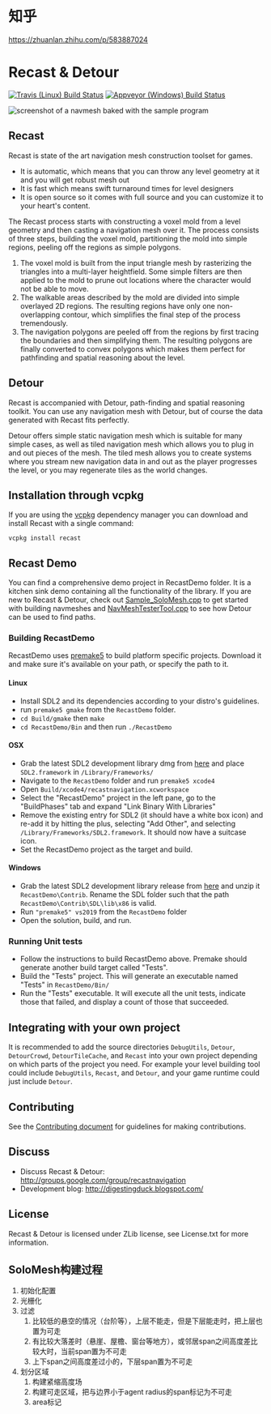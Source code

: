 # 知乎
https://zhuanlan.zhihu.com/p/583887024

Recast & Detour
===============

[![Travis (Linux) Build Status](https://travis-ci.org/recastnavigation/recastnavigation.svg?branch=master)](https://travis-ci.org/recastnavigation/recastnavigation)
[![Appveyor (Windows) Build  Status](https://ci.appveyor.com/api/projects/status/20w84u25b3f8h179/branch/master?svg=true)](https://ci.appveyor.com/project/recastnavigation/recastnavigation/branch/master)

![screenshot of a navmesh baked with the sample program](/RecastDemo/screenshot.png?raw=true)

## Recast

Recast is state of the art navigation mesh construction toolset for games.

* It is automatic, which means that you can throw any level geometry at it and you will get robust mesh out
* It is fast which means swift turnaround times for level designers
* It is open source so it comes with full source and you can customize it to your heart's content. 

The Recast process starts with constructing a voxel mold from a level geometry 
and then casting a navigation mesh over it. The process consists of three steps, 
building the voxel mold, partitioning the mold into simple regions, peeling off 
the regions as simple polygons.

1. The voxel mold is built from the input triangle mesh by rasterizing the triangles into a multi-layer heightfield. Some simple filters are  then applied to the mold to prune out locations where the character would not be able to move.
2. The walkable areas described by the mold are divided into simple overlayed 2D regions. The resulting regions have only one non-overlapping contour, which simplifies the final step of the process tremendously.
3. The navigation polygons are peeled off from the regions by first tracing the boundaries and then simplifying them. The resulting polygons are finally converted to convex polygons which makes them perfect for pathfinding and spatial reasoning about the level. 


## Detour

Recast is accompanied with Detour, path-finding and spatial reasoning toolkit. You can use any navigation mesh with Detour, but of course the data generated with Recast fits perfectly.

Detour offers simple static navigation mesh which is suitable for many simple cases, as well as tiled navigation mesh which allows you to plug in and out pieces of the mesh. The tiled mesh allows you to create systems where you stream new navigation data in and out as the player progresses the level, or you may regenerate tiles as the world changes. 

## Installation through vcpkg

If you are using the [vcpkg](https://github.com/Microsoft/vcpkg/) dependency manager you can download and install Recast with a single command:
```
vcpkg install recast
```

## Recast Demo

You can find a comprehensive demo project in RecastDemo folder. It is a kitchen sink demo containing all the functionality of the library. If you are new to Recast & Detour, check out [Sample_SoloMesh.cpp](/RecastDemo/Source/Sample_SoloMesh.cpp) to get started with building navmeshes and [NavMeshTesterTool.cpp](/RecastDemo/Source/NavMeshTesterTool.cpp) to see how Detour can be used to find paths.

### Building RecastDemo

RecastDemo uses [premake5](http://premake.github.io/) to build platform specific projects. Download it and make sure it's available on your path, or specify the path to it.

#### Linux

- Install SDL2 and its dependencies according to your distro's guidelines.
- run `premake5 gmake` from the `RecastDemo` folder.
- `cd Build/gmake` then `make`
- `cd RecastDemo/Bin` and then run `./RecastDemo`

#### OSX

- Grab the latest SDL2 development library dmg from [here](https://www.libsdl.org/download-2.0.php) and place `SDL2.framework` in `/Library/Frameworks/`
- Navigate to the `RecastDemo` folder and run `premake5 xcode4`
- Open `Build/xcode4/recastnavigation.xcworkspace`
- Select the "RecastDemo" project in the left pane, go to the "BuildPhases" tab and expand "Link Binary With Libraries"
- Remove the existing entry for SDL2 (it should have a white box icon) and re-add it by hitting the plus, selecting "Add Other", and selecting `/Library/Frameworks/SDL2.framework`.  It should now have a suitcase icon.
- Set the RecastDemo project as the target and build.

#### Windows

- Grab the latest SDL2 development library release from [here](https://www.libsdl.org/download-2.0.php) and unzip it `RecastDemo\Contrib`.  Rename the SDL folder such that the path `RecastDemo\Contrib\SDL\lib\x86` is valid.
- Run `"premake5" vs2019` from the `RecastDemo` folder
- Open the solution, build, and run.

### Running Unit tests

- Follow the instructions to build RecastDemo above.  Premake should generate another build target called "Tests".
- Build the "Tests" project.  This will generate an executable named "Tests" in `RecastDemo/Bin/`
- Run the "Tests" executable.  It will execute all the unit tests, indicate those that failed, and display a count of those that succeeded.

## Integrating with your own project

It is recommended to add the source directories `DebugUtils`, `Detour`, `DetourCrowd`, `DetourTileCache`, and `Recast` into your own project depending on which parts of the project you need. For example your level building tool could include `DebugUtils`, `Recast`, and `Detour`, and your game runtime could just include `Detour`.

## Contributing

See the [Contributing document](CONTRIBUTING.md) for guidelines for making contributions.

## Discuss

- Discuss Recast & Detour: http://groups.google.com/group/recastnavigation
- Development blog: http://digestingduck.blogspot.com/

## License

Recast & Detour is licensed under ZLib license, see License.txt for more information.


## SoloMesh构建过程
1. 初始化配置
2. 光栅化
3. 过滤
   1. 比较低的悬空的情况（台阶等），上层不能走，但是下层能走时，把上层也置为可走
   2. 有比较大落差时（悬崖、屋檐、窗台等地方），或邻居span之间高度差比较大时，当前span置为不可走
   3. 上下span之间高度差过小的，下层span置为不可走
4. 划分区域
   1. 构建紧缩高度场
   2. 构建可走区域，把与边界小于agent radius的span标记为不可走
   3. area标记